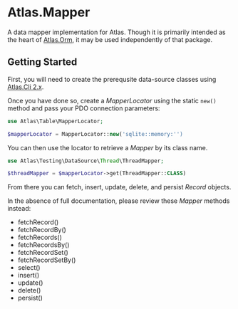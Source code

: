 # Atlas.Mapper

A data mapper implementation for Atlas. Though it is primarily intended as the
heart of [Atlas.Orm][], it may be used independently of that package.

## Getting Started

First, you will need to create the prerequsite data-source classes using
[Atlas.Cli 2.x][].

Once you have done so, create a _MapperLocator_ using the static `new()` method
and pass your PDO connection parameters:

```php
use Atlas\Table\MapperLocator;

$mapperLocator = MapperLocator::new('sqlite::memory:'')
```

You can then use the locator to retrieve a _Mapper_ by its class name.

```php
use Atlas\Testing\DataSource\Thread\ThreadMapper;

$threadMapper = $mapperLocator->get(ThreadMapper::CLASS)
```

From there you can fetch, insert, update, delete, and persist _Record_ objects.

In the absence of full documentation, please review these _Mapper_ methods
instead:

- fetchRecord()
- fetchRecordBy()
- fetchRecords()
- fetchRecordsBy()
- fetchRecordSet()
- fetchRecordSetBy()
- select()
- insert()
- update()
- delete()
- persist()

[Atlas.Cli 2.x]: https://github.com/atlasphp/Atlas.Cli
[Atlas.Orm]: https://github.com/atlasphp/Atlas.Orm
